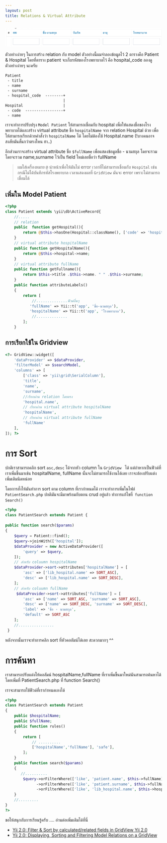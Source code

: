 ```yaml
---
layout: post
title: Relations & Virtual Attribute
---
```

![sort](/img/sort.png)

ตัวอย่างง่ายๆ ในการสร้าง relation กับ model ตัวอย่างนี้ผมจำลองข้อมูลไว้ 2 ตารางคือ Patient & Hospital 
โดยที่ตาราง patient จะเก็บรหัสของโรงพยาบาลไว้ คือ hospital_code
ลองดูตัวอย่างง่ายๆ นะครับ

```
Patient
 - title
 - name
 - surname
 - hospital_code  --------+
                          |
Hospital                  |
 - code  -----------------+
 - name
 ```

เราจะทำการปรับปรุง `Model Patient` ให้สามารถเชื่อมกับ hospital เพื่อให้แสดงชื่อของโรงพยาบาลได้และสร้าง virtual attribute ชื่อ `hospitalName` จาก relation Hospital ด้วย เพื่อให้สามารถเรียกด้วยคำสั่งว่า `hospitalName` ได้ โดยไม่ต้องใช้ Hospital.name (!บางคนอาจสงสัยมันสั้นกว่าตรงใหน ฮา..)

อีกส่วนเราจะสร้าง virtual attribute ชื่อ  `$fullName` เพื่อแสดงข้อมูลชื่อ - นามสกุล โดยจะรวม โดยจะรวม name,surname ไว้เป็น field ใหม่เลยชื่อว่า fullName

> ผมใส่เครื่องหมาย `@` นำหน้าเพื่อให้มันไม่ error เวลาที่ไม่สามารถเชื่อมกับ `Hospital` เช่น  กรณีไม่ได้บันทึกรหัสโรงพยาบาล เวลาแสดงผลที่ `GridView` มันจะ error เพราะไม่สามารถเชื่อมได้ 

## เพิ่มใน Model Patient
```php
<?php
class Patient extends \yii\db\ActiveRecord{
	//.....
	// relation
	public  function getHospital(){
        return @$this->hasOne(Hospital::className(), ['code' => 'hospital_code']);
    }
    // virtual attribute hospitalName
    public function getHospitalName(){
        return @$this->hospital->name;
    }
    // virtual attribute fullName 
    public function getFullname(){
        return $this->title .$this->name. " " .$this->surname;
    }
    public function attributeLabels()
    {
        return [
        	//..............ฟิวด์อื่นๆ
           'fullName' => Yii::t('app', 'ชื่อ-นามสกุล'),
	       'hospitalName' => Yii::t('app', 'โรงพยาบาล'),
            //..............
        ];
    }
```
## การเรียกใช้ใน Gridview 

```php
<?= GridView::widget([
    'dataProvider' => $dataProvider,
    'filterModel' => $searchModel,
    'columns' => [
        ['class' => 'yii\grid\SerialColumn'],
        'title',
        'name',
        'surname',
        //เรียกผ่าน relation โดยตรง
        'hospital.name',
        // เรียกผ่าน virtual attribute hospitalName
        'hospitalName',
        // เรียกผ่าน virtual attribute fullName
        'fullName'
    ],
]); ?>
```

# การ Sort 

ปกติเราสามารถคลิก sort `asc,desc` ได้จากหัว column ใน `GridView ` ได้ แต่ถ่าหากเป็นฟิวด์ที่เราเพิ่มขึ้นมาเช่น hospitalName, fullName นั้นจะไม่สามารถใช้งานได้เลย เราจะต้องปรับแต่งเพิ่มเติมนิดหน่อย

โดยการสั่งให้มันทำการ sort ตาม column ที่เรากำหนดได้ เราจะทำการเพิ่มในไฟล์ `PatientSearch.php` ปกติมันจะมีมาพร้อมกับตอน crud อยู่แล้ว ทำการแก้ไขที่` function Search()`

```php
<?php
class PatientSearch extends Patient {

public function search($params)
{
    $query = Patient::find();
    $query->joinWith(['hospital']);
    $dataProvider = new ActiveDataProvider([
        'query' => $query,
    ]);
    // สำหรับ coluumn hospitalName
    $dataProvider->sort->attributes['hospitalName'] = [
        'asc' => ['lib_hospital.name' => SORT_ASC],
        'desc' => ['lib_hospital.name' => SORT_DESC],
    ];
	// สำหรับ coluumn fullName
     $dataProvider->sort->attributes['fullName'] = [
        'asc' => ['name' => SORT_ASC, 'surname' => SORT_ASC],
        'desc' => ['name' => SORT_DESC, 'surname' => SORT_DESC],
        'label' => 'ชื่อ - นามสกุล',
        'default' => SORT_ASC
    ];
    //................
 }

```
หลังจากนั้นเราจะทำการคลิก sort ที่หัวคอลัมน์ได้เลย สะดวกมากๆ ^^

# การค้นหา

 เราสามารถปรับแต่งให้คอลัมน์ hospitalName,fullName ที่เราเพิ่มขื้นมาใหม่นันสามารถค้นหาได้ โดยเพิ่มที่ PatientSearch.php ที่ function Search()

 เราจะสามารถใช้ฟิวด์ที่เรากำหนดเองได้

```php
<?php
class PatientSearch extends Patient
{
    public $hospitalName;
    public $fullName;	
	public function rules()
    {
        return [
            // ..........
            ['hospitalName','fullName'], 'safe'],
        ];
    }
    public function search($params)
    {
       //..........
        $query->orFilterWhere(['like', 'patient.name', $this->fullName])
              ->orFilterWhere(['like', 'patient.surname', $this->fullName])
              ->orFilterWhere(['like', 'lib_hospital.name', $this->hospitalName]);
    }
    //.........
}
?>
```

ขอให้สนุกกับการเรียนรู้ครับ ....
อ่านต่อเพิ่มเติมได้ที่นี่

- [Yii 2.0: Filter & Sort by calculated/related fields in GridView Yii 2.0 ](http://www.yiiframework.com/wiki/621/filter-sort-by-calculated-related-fields-in-gridview-yii-2-0/)
- [Yii 2.0: Displaying, Sorting and Filtering Model Relations on a GridView](http://www.yiiframework.com/wiki/653/displaying-sorting-and-filtering-model-relations-on-a-gridview/)











